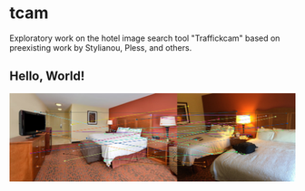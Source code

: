 # tcam
Exploratory work on the hotel image search tool "Traffickcam" based on preexisting work by Stylianou, Pless, and others.

## Hello, World!
![Hello, world!](./images/hello_world.png)
